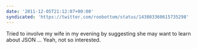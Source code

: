 ```yaml
---
date: '2011-12-05T21:12:07+00:00'
syndicated: 'https://twitter.com/roobottom/status/143803360615735298'
---
```

Tried to involve my wife in my evening by suggesting she may want to learn about JSON ... Yeah, not so interested.
